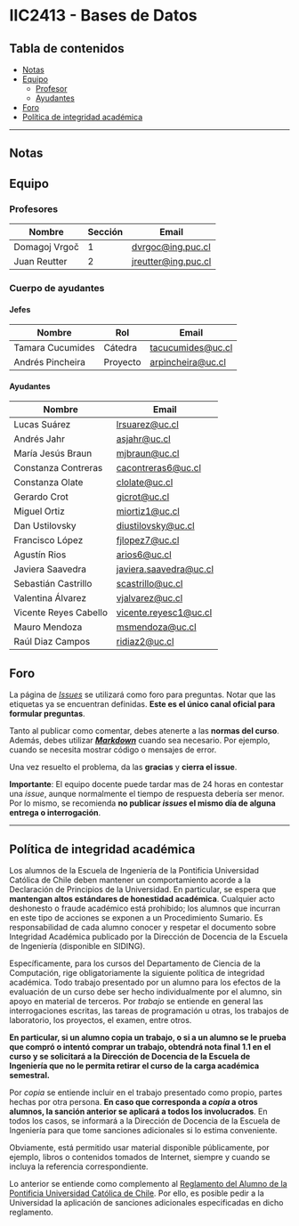 # IIC2413 - Bases de Datos

## Tabla de contenidos

- [Notas](#notas)
- [Equipo](#equipo)
  - [Profesor](#profesores)
  - [Ayudantes](#ayudantes)
- [Foro](#foro)
- [Política de integridad académica](#política-de-integridad-académica)

---

## Notas


## Equipo

### Profesores

Nombre              | Sección | Email
------------------- | ------- | ---------------------
Domagoj Vrgoč       | 1       | [dvrgoc@ing.puc.cl]
Juan Reutter        | 2       | [jreutter@ing.puc.cl]

### Cuerpo de ayudantes

#### Jefes

Nombre           | Rol      | Email
---------------- |--------- | ----------------
Tamara Cucumides | Cátedra  | [tacucumides@uc.cl]
Andrés Pincheira | Proyecto | [arpincheira@uc.cl]

#### Ayudantes

Nombre                    | Email
------------------------- | ---------------------
Lucas Suárez              | [lrsuarez@uc.cl]
Andrés Jahr               | [asjahr@uc.cl]
María Jesús Braun         | [mjbraun@uc.cl]
Constanza Contreras       | [cacontreras6@uc.cl]
Constanza Olate		        | [clolate@uc.cl]
Gerardo Crot        	    | [gicrot@uc.cl]
Miguel Ortiz        	    | [miortiz1@uc.cl]
Dan Ustilovsky        	  | [diustilovsky@uc.cl]
Francisco López           | [fjlopez7@uc.cl]
Agustín Rios              | [arios6@uc.cl]
Javiera Saavedra          | [javiera.saavedra@uc.cl]
Sebastián Castrillo       | [scastrillo@uc.cl]
Valentina Álvarez         | [vjalvarez@uc.cl]
Vicente Reyes Cabello 	  | [vicente.reyesc1@uc.cl]
Mauro Mendoza             | [msmendoza@uc.cl]
Raúl Diaz Campos          | [ridiaz2@uc.cl]

[dvrgoc@ing.puc.cl]: mailto:dvrgoc@ing.puc.cl
[jreutter@ing.puc.cl]: mailto:jreutter@ing.puc.cl

[tacucumides@uc.cl]: mailto:tacucumides@uc.cl
[arpincheira@uc.cl]: mailto:arpincheira@uc.cl

[lrsuarez@uc.cl]: mailto:lrsuarez@uc.cl
[asjahr@uc.cl]: mailto:asjahr@uc.cl
[mjbraun@uc.cl]: mailto:mjbraun@uc.cl
[cacontreras6@uc.cl]: mailto:cacontreras6@uc.cl
[clolate@uc.cl]: mailto:clolate@uc.cl
[gicrot@uc.cl]: mailto:gicrot@uc.cl
[miortiz1@uc.cl]: mailto:miortiz1@uc.cl
[diustilovsky@uc.cl]: mailto:diustilovsky@uc.cl
[fjlopez7@uc.cl]: mailto:fjlopez7@uc.cl
[arios6@uc.cl]: mailto:arios6@uc.cl
[javiera.saavedra@uc.cl]: mailto:javiera.saavedra@uc.cl
[scastrillo@uc.cl]: mailto:scastrillo@uc.cl
[vjalvarez@uc.cl]: mailto:vjalvarez@uc.cl
[vicente.reyesc1@uc.cl]: mailto:vicente.reyesc1@uc.cl
[msmendoza@uc.cl]: mailto:msmendoza@uc.cl
[ridiaz2@uc.cl]: mailto:ridiaz2@uc.cl

## Foro

La página de [_Issues_](https://github.com/IIC2413/Syllabus-2020-2/issues) se utilizará como foro para preguntas. Notar que las etiquetas ya se encuentran definidas. **Este es el único canal oficial para formular preguntas**.

Tanto al publicar como comentar, debes atenerte a las **normas del curso**. Además, debes utilizar **[_Markdown_](https://github.com/adam-p/markdown-here/wiki/Markdown-Cheatsheet#code)** cuando sea necesario. Por ejemplo, cuando se necesita mostrar código o mensajes de error.

Una vez resuelto el problema, da las **gracias** y **cierra el issue**.

**Importante**: El equipo docente puede tardar mas de 24 horas en contestar una _issue_, aunque normalmente el tiempo de respuesta debería ser menor. Por lo mismo, se recomienda **no publicar _issues_ el mismo día de alguna entrega o interrogación**.


---

## Política de integridad académica

Los alumnos de la Escuela de Ingeniería de la Pontificia Universidad Católica de Chile deben mantener un comportamiento acorde a la Declaración de Principios de la Universidad.  En particular, se espera que **mantengan altos estándares de honestidad académica**.  Cualquier acto deshonesto o fraude académico está prohibido; los alumnos que incurran en este tipo de acciones se exponen a un Procedimiento Sumario. Es responsabilidad de cada alumno conocer y respetar el documento sobre Integridad Académica publicado por la Dirección de Docencia de la Escuela de Ingeniería (disponible en SIDING).

Específicamente, para los cursos del Departamento de Ciencia de la Computación, rige obligatoriamente la siguiente política de integridad académica. Todo trabajo presentado por un alumno para los efectos de la evaluación de un curso debe ser hecho individualmente por el alumno, sin apoyo en material de terceros.  Por _trabajo_ se entiende en general las interrogaciones escritas, las tareas de programación u otras, los trabajos de laboratorio, los proyectos, el examen, entre otros.

**En particular, si un alumno copia un trabajo, o si a un alumno se le prueba que compró o intentó comprar un trabajo, obtendrá nota final 1.1 en el curso y se solicitará a la Dirección de Docencia de la Escuela de Ingeniería que no le permita retirar el curso de la carga académica semestral.**

Por _copia_ se entiende incluir en el trabajo presentado como propio, partes hechas por otra persona.  **En caso que corresponda a _copia_ a otros alumnos, la sanción anterior se aplicará a todos los involucrados**.  En todos los casos, se informará a la Dirección de Docencia de la Escuela de Ingeniería para que tome sanciones adicionales si lo estima conveniente.

Obviamente, está permitido usar material disponible públicamente, por ejemplo, libros o contenidos tomados de Internet, siempre y cuando se incluya la referencia correspondiente.

Lo anterior se entiende como complemento al [Reglamento del Alumno de la Pontificia Universidad Católica de Chile].  Por ello, es posible pedir a la Universidad la aplicación de sanciones adicionales especificadas en dicho reglamento.

[Reglamento del Alumno de la Pontificia Universidad Católica de Chile]: http://admisionyregistros.uc.cl/alumnos/informacion-academica/reglamentos-estudiantiles
